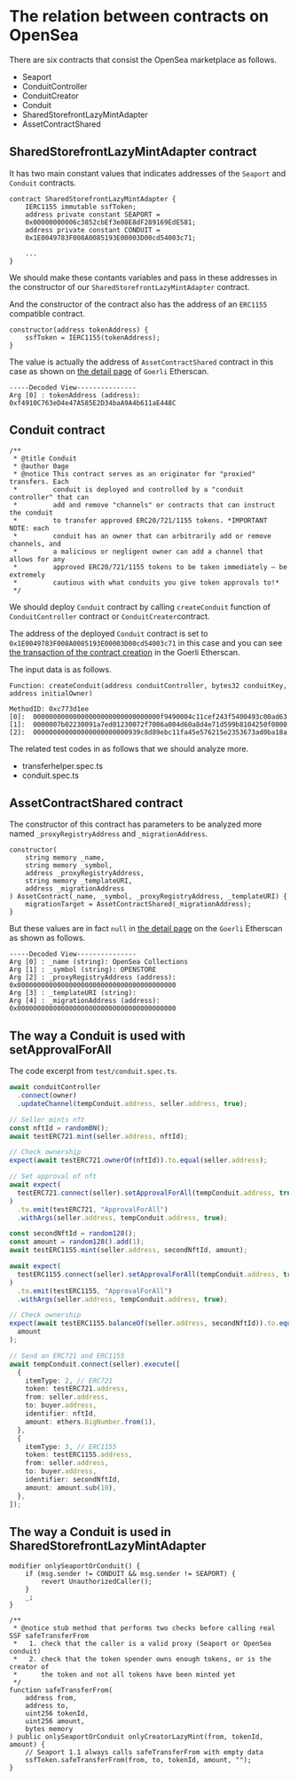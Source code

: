 # The relation between contracts on OpenSea

There are six contracts that consist the OpenSea marketplace as follows.
* Seaport
* ConduitController
* ConduitCreator
* Conduit
* SharedStorefrontLazyMintAdapter
* AssetContractShared

## SharedStorefrontLazyMintAdapter contract
It has two main constant values that indicates addresses of the `Seaport` and `Conduit` contracts.

```solidity
contract SharedStorefrontLazyMintAdapter {
    IERC1155 immutable ssfToken;
    address private constant SEAPORT =
    0x00000000006c3852cbEf3e08E8dF289169EdE581;
    address private constant CONDUIT =
    0x1E0049783F008A0085193E00003D00cd54003c71;

    ...
}
```

We should make these contants variables and pass in these addresses in the constructor of our `SharedStorefrontLazyMintAdapter` contract.

And the constructor of the contract also has the address of an `ERC1155` compatible contract.
```solidity
constructor(address tokenAddress) {
    ssfToken = IERC1155(tokenAddress);
}
```

The value is actually the address of `AssetContractShared` contract in this case as shown on [the detail page](https://goerli.etherscan.io/address/0x804159144AEFB1Dc17B171afCefA5B33746c722F#code) of `Goerli` Etherscan.
```
-----Decoded View---------------
Arg [0] : tokenAddress (address): 0xf4910C763eD4e47A585E2D34baA9A4b611aE448C
```

## Conduit contract
```solidity
/**
 * @title Conduit
 * @author 0age
 * @notice This contract serves as an originator for "proxied" transfers. Each
 *         conduit is deployed and controlled by a "conduit controller" that can
 *         add and remove "channels" or contracts that can instruct the conduit
 *         to transfer approved ERC20/721/1155 tokens. *IMPORTANT NOTE: each
 *         conduit has an owner that can arbitrarily add or remove channels, and
 *         a malicious or negligent owner can add a channel that allows for any
 *         approved ERC20/721/1155 tokens to be taken immediately — be extremely
 *         cautious with what conduits you give token approvals to!*
 */
```

We should deploy `Conduit` contract by calling `createConduit` function of `ConduitController` contract or `ConduitCreater`contract.

The address of the deployed `Conduit` contract is set to `0x1E0049783F008A0085193E00003D00cd54003c71` in this case and you can see [the transaction of the contract creation](https://goerli.etherscan.io/tx/0xbdd01e7fe6c10a76151f055261a0fe26c847a97b6d465040ee81fd75861d7f14) in the Goerli Etherscan.

The input data is as follows.
```
Function: createConduit(address conduitController, bytes32 conduitKey, address initialOwner)

MethodID: 0xc773d1ee
[0]:  00000000000000000000000000000000f9490004c11cef243f5400493c00ad63
[1]:  0000007b02230091a7ed01230072f7006a004d60a8d4e71d599b8104250f0000
[2]:  000000000000000000000000939c8d89ebc11fa45e576215e2353673ad0ba18a
```

The related test codes in as follows that we should analyze more.
* transferhelper.spec.ts
* conduit.spec.ts

## AssetContractShared contract
The constructor of this contract has parameters to be analyzed more named `_proxyRegistryAddress` and `_migrationAddress`.

```solidity
constructor(
    string memory _name,
    string memory _symbol,
    address _proxyRegistryAddress,
    string memory _templateURI,
    address _migrationAddress
) AssetContract(_name, _symbol, _proxyRegistryAddress, _templateURI) {
    migrationTarget = AssetContractShared(_migrationAddress);
}
```

But these values are in fact `null` in [the detail page](https://goerli.etherscan.io/address/0xf4910c763ed4e47a585e2d34baa9a4b611ae448c#code) on the `Goerli` Etherscan as shown as follows.
```
-----Decoded View---------------
Arg [0] : _name (string): OpenSea Collections
Arg [1] : _symbol (string): OPENSTORE
Arg [2] : _proxyRegistryAddress (address): 0x0000000000000000000000000000000000000000
Arg [3] : _templateURI (string): 
Arg [4] : _migrationAddress (address): 0x0000000000000000000000000000000000000000
```

## The way a Conduit is used with setApprovalForAll
The code excerpt from `test/conduit.spec.ts`.

```typescript
await conduitController
  .connect(owner)
  .updateChannel(tempConduit.address, seller.address, true);

// Seller mints nft
const nftId = randomBN();
await testERC721.mint(seller.address, nftId);

// Check ownership
expect(await testERC721.ownerOf(nftId)).to.equal(seller.address);

// Set approval of nft
await expect(
  testERC721.connect(seller).setApprovalForAll(tempConduit.address, true)
)
  .to.emit(testERC721, "ApprovalForAll")
  .withArgs(seller.address, tempConduit.address, true);

const secondNftId = random128();
const amount = random128().add(1);
await testERC1155.mint(seller.address, secondNftId, amount);

await expect(
  testERC1155.connect(seller).setApprovalForAll(tempConduit.address, true)
)
  .to.emit(testERC1155, "ApprovalForAll")
  .withArgs(seller.address, tempConduit.address, true);

// Check ownership
expect(await testERC1155.balanceOf(seller.address, secondNftId)).to.equal(
  amount
);

// Send an ERC721 and ERC1155
await tempConduit.connect(seller).execute([
  {
    itemType: 2, // ERC721
    token: testERC721.address,
    from: seller.address,
    to: buyer.address,
    identifier: nftId,
    amount: ethers.BigNumber.from(1),
  },
  {
    itemType: 3, // ERC1155
    token: testERC1155.address,
    from: seller.address,
    to: buyer.address,
    identifier: secondNftId,
    amount: amount.sub(10),
  },
]);
```

## The way a Conduit is used in SharedStorefrontLazyMintAdapter

```solidity
modifier onlySeaportOrConduit() {
    if (msg.sender != CONDUIT && msg.sender != SEAPORT) {
        revert UnauthorizedCaller();
    }
    _;
}

/**
 * @notice stub method that performs two checks before calling real SSF safeTransferFrom
 *   1. check that the caller is a valid proxy (Seaport or OpenSea conduit)
 *   2. check that the token spender owns enough tokens, or is the creator of
 *      the token and not all tokens have been minted yet
 */
function safeTransferFrom(
    address from,
    address to,
    uint256 tokenId,
    uint256 amount,
    bytes memory
) public onlySeaportOrConduit onlyCreatorLazyMint(from, tokenId, amount) {
    // Seaport 1.1 always calls safeTransferFrom with empty data
    ssfToken.safeTransferFrom(from, to, tokenId, amount, "");
}
```